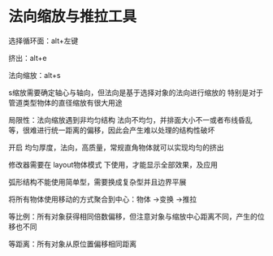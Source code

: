 # 法向缩放与推拉工具
<p id="4FHoNz6pG8MCorQruXjX14">

选择循环面：alt+左键

</p>


<p id="eGqSXt6aWFYSYqHM3H2TUq">

挤出：alt+e

</p>


<p id="tKHxTxkVJQVE1ZCfCF4HEq">

法向缩放：alt+s

</p>


<p id="hJWZtY3hiLQq2aGXzzafsj">

s缩放需要确定轴心与轴向，但法向是基于选择对象的法向进行缩放的 特别是对于管道类型物体的直径缩放有很大用途

</p>


<p id="hU743PJV1HrrRdKakKB7eU">

局限性：法向缩放遇到非均匀结构 法向不均匀，并排面大小不一或者布线昏乱等，很难进行统一距离的偏移，因此会产生难以处理的结构性破坏

</p>


<p id="vfYNp1u22Kz3t3XFUjfWxg">

开启 均匀厚度，法向，高质量，常规直角物体就可以实现均匀的挤出

</p>


<p id="wrXyZkRPyXU67dnsY1HcC4">

修改器需要在 layout物体模式 下使用，才能显示全部效果，及应用

</p>


<p id="wLbNzYNgDHvdaTQhrLJs19">

弧形结构不能使用简单型，需要换成复杂型并且边界平展

</p>


<p id="n6tg5Bvx6MV7NvSV4RK8F8">

将所有物体使用移动的方式聚合到中心：物体 →变换 →推拉

</p>


<p id="3rJXdDGdgdyR5FrirThdEN">

等比例：所有对象获得相同倍数偏移，但注意对象与缩放中心距离不同，产生的位移也不同

</p>


<p id="f4ni9CWQFFFTVov1fYH1Z5">

等距离：所有对象从原位置偏移相同距离

</p>


